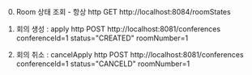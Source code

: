 0. Room 상태 조회 - 항상
http GET http://localhost:8084/roomStates

1. 회의 생성 : apply
http POST http://localhost:8081/conferences conferenceId=1 status="CREATED" roomNumber=1

2. 회의 취소 : cancelApply
http POST http://localhost:8081/conferences conferenceId=1 status="CANCELD" roomNumber=1